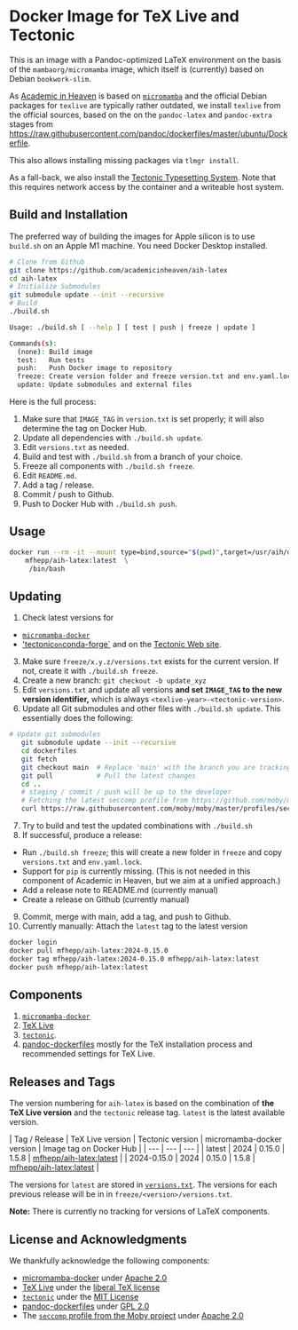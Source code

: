 # Docker Image for TeX Live and Tectonic

This is an image with a Pandoc-optimized LaTeX environment on the basis of the `mambaorg/micromamba` image, which itself is (currently) based on Debian `bookwork-slim`. 

As [Academic in Heaven](https://github.com/academicinheaven) is based on [`micromamba`](https://micromamba-docker.readthedocs.io/en/latest/) and the official Debian packages for `texlive` are typically rather outdated, we install `texlive` from the official sources, based on the on the `pandoc-latex`  and `pandoc-extra` stages from
<https://raw.githubusercontent.com/pandoc/dockerfiles/master/ubuntu/Dockerfile>.

This also allows installing missing packages via `tlmgr install`.

As a fall-back, we also install the [Tectonic Typesetting System](https://tectonic-typesetting.github.io/en-US/). Note that this requires network access by the container and a writeable host system.


## Build and Installation

The preferred way of building the images for Apple silicon is to use `build.sh` on an Apple M1 machine. You need Docker Desktop installed.

```bash
# Clone from Github
git clone https://github.com/academicinheaven/aih-latex
cd aih-latex
# Initialize Submodules
git submodule update --init --recursive
# Build
./build.sh
```

```bash
Usage: ./build.sh [ --help ] [ test | push | freeze | update ]

Commands(s):
  (none): Build image
  test:   Run tests
  push:   Push Docker image to repository
  freeze: Create version folder and freeze version.txt and env.yaml.lock
  update: Update submodules and external files
```

Here is the full process:

1. Make sure that `IMAGE_TAG` in `version.txt` is set properly; it will also determine the tag on Docker Hub.
2. Update all dependencies with `./build.sh update`.
3. Edit `versions.txt` as needed.
2. Build and test with `./build.sh` from a branch of your choice.
3. Freeze all components with `./build.sh freeze`.
4. Edit `README.md`.
5. Add a tag / release.
6. Commit / push to Github.
7. Push to Docker Hub with `./build.sh push`.

## Usage

```bash
docker run --rm -it --mount type=bind,source="$(pwd)",target=/usr/aih/data/src \
    mfhepp/aih-latex:latest  \
     /bin/bash
```

## Updating

1. Check latest versions for
  - [`micromamba-docker`](https://github.com/mamba-org/micromamba-docker/releases/)
  - ['tectonic` on `conda-forge`](https://anaconda.org/conda-forge/tectonic) and on the [Tectonic Web site](https://tectonic-typesetting.github.io/en-US/).
3. Make sure `freeze/x.y.z/versions.txt` exists for the current version. If not, create it with `./build.sh freeze`.
4. Create a new branch: `git checkout -b update_xyz`
5. Edit `versions.txt` and update all versions **and set `IMAGE_TAG` to the new  version identifier,** which is always `<texlive-year>-<tectonic-version>`. 
6. Update all Git submodules  and other files with  `./build.sh update`. This essentially does the following:
```bash
# Update git submodules
   git submodule update --init --recursive
   cd dockerfiles
   git fetch
   git checkout main  # Replace 'main' with the branch you are tracking
   git pull           # Pull the latest changes
   cd ..
   # staging / commit / push will be up to the developer
   # Fetching the latest seccomp profile from https://github.com/moby/moby/blob/master/profiles/seccomp/default.json
   curl https://raw.githubusercontent.com/moby/moby/master/profiles/seccomp/default.json -o seccomp-default.json
```
7. Try to build and test the updated combinations with `./build.sh`
8. If successful, produce a release:
  - Run  `./build.sh freeze`; this will create  a new folder in `freeze` and copy `versions.txt` and `env.yaml.lock`.
  - Support for `pip` is currently missing. (This is  not needed in this component of Academic in Heaven, but we aim at a unified approach.)
  - Add a release note to README.md (currently manual)
  - Create a release on Github (currently manual)
9. Commit, merge with main, add a tag, and push to Github.
10. Currently manually: Attach the `latest` tag to the latest version
```bash
docker login
docker pull mfhepp/aih-latex:2024-0.15.0
docker tag mfhepp/aih-latex:2024-0.15.0 mfhepp/aih-latex:latest
docker push mfhepp/aih-latex:latest
```

## Components

1. [`micromamba-docker`](https://github.com/mamba-org/micromamba-docker)
2. [TeX Live](https://www.tug.org/texlive/)
3. [`tectonic`](https://tectonic-typesetting.github.io/en-US/).
4. [pandoc-dockerfiles](https://github.com/pandoc/dockerfiles) mostly for the TeX installation process and recommended settings for TeX Live.

## Releases and Tags

The version numbering for `aih-latex` is based on the combination of  **the  TeX Live version** and the `tectonic` release tag. `latest` is the latest available version.

| Tag / Release | TeX Live version | Tectonic version | micromamba-docker  version | Image tag on Docker Hub |
| --- | --- | --- |
| latest | 2024 | 0.15.0 | 1.5.8 | [mfhepp/aih-latex:latest](https://hub.docker.com/repository/docker/mfhepp/aih-latex/general) |
| 2024-0.15.0 | 2024 | 0.15.0 | 1.5.8 | [mfhepp/aih-latex:latest](https://hub.docker.com/repository/docker/mfhepp/aih-latex/general) |

The versions for `latest` are stored in [`versions.txt`](versions.txt). The versions for each previous release will be in in `freeze/<version>/versions.txt`.

**Note:** There is currently no tracking for versions of LaTeX components.

## License and Acknowledgments

We thankfully acknowledge the following components:

- [micromamba-docker](https://github.com/mamba-org/micromamba-docker) under [Apache 2.0](https://github.com/mamba-org/micromamba-docker/blob/main/LICENSE)
- [TeX Live](https://www.tug.org/texlive/) under the [liberal TeX license](https://www.tug.org/texlive/LICENSE.TL)
- [`tectonic`](https://github.com/tectonic-typesetting/tectonic) under the [MIT License](https://github.com/tectonic-typesetting/tectonic/blob/master/LICENSE)
- [pandoc-dockerfiles](https://github.com/pandoc/dockerfiles) under [GPL 2.0](https://github.com/pandoc/dockerfiles/blob/master/LICENSE)
- The [`seccomp` profile from the Moby project](https://github.com/moby/moby/tree/master) under [Apache 2.0](https://github.com/moby/moby/blob/master/LICENSE)
